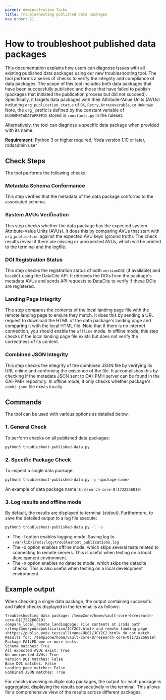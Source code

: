 ```yaml
---
parent: Administration Tasks
title: Troubleshooting published data packages
nav_order: 21
---
```

# How to troubleshoot published data packages

This documentation explains how users can diagnose issues with all existing published data packages using our new troubleshooting tool. The tool performs a series of checks to verify the integrity and compliance of data packages. The scope of this tool includes both data packages that have been successfully published and those that have failed to publish (packages that initiated the publication process but did not succeed). Specifically, it targets data packages with their Attribute-Value Units (AVUs) including `org_publication_status` of `OK`, `Retry`, `Unrecoverable`, or `Unknown`. Note, the `org_` prefix is defined by the constant variable of `UUORGMETADATAPREFIX` stored in `constants.py` in the ruleset.

Alternatively, the tool can diagnose a specific data package when provided with its name.

**Requirement:** Python 3 or higher required, Yoda version 1.10 or later, rodsadmin user

## Check Steps

The tool performs the following checks:

### Metadata Schema Conformance

This step verifies that the metadata of the data package conforms to the associated schema.


### System AVUs Verification

This step checks whether the data package has the expected system Attribute-Value Units (AVUs). It does this by comparing AVUs that start with `org_publication` against the expected AVU keys (ground truth). The check results reveal if there are missing or unexpected AVUs, which will be printed to the terminal and the logfile.

### DOI Registration Status

This step checks the registration status of both `versionDOI` (if available) and `baseDOI` using the DataCite API. It retrieves the DOIs from the package's metadata AVUs and sends API requests to DataCite to verify if these DOIs are registered.

### Landing Page Integrity

This step compares the contents of the local landing page file with the remote landing page to ensure they match. It does this by sending a URL request to download the HTML of the data package's landing page and comparing it with the local HTML file. Note that if there is no internet connection, you should enable the `offline` mode. In offline mode, this step checks if the local landing page file exists but does not verify the correctness of its content.

### Combined JSON Integrity

This step checks the integrity of the combined JSON file by verifying its URL online and confirming the existence of the file. It accomplishes this by checking if the metadata JSON sent to OAI-PMH server can be found in the OAI-PMH repository. In offline mode, it only checks whether package's `-combi.json` file exists locally


## Commands

The tool can be used with various options as detailed below.

### 1. General Check

To perform checks on all published data packages:

```bash
python3 troubleshoot-published-data.py
```

### 2. Specific Package Check

To inspect a single data package:

```bash
python3 troubleshoot-published-data.py -p <package-name>
```

An example of data package name is `research-core-0[1722266819]`

### 3. Log results and offline mode

By default, the results are displayed to terminal (stdout). Furthermore, to save the detailed output to a log file execute:

```bash
python3 troubleshoot-published-data.py -l -o
```

- The -l option enables logging mode. Saving log to `/var/lib/irods/log/troubleshoot_publications.log`
- The -o option enables offline mode, which skips several tests related to connecting to remote servers. This is useful when testing on a local development environment.
- The -n option enables no datacite mode, which skips the datacite checks. This is also useful when testing on a local development environment.

## Example output

When checking a single data package, the output containing successful and failed checks displayed in the terminal is as follows:

```
Troubleshooting data package: /tempZone/home/vault-core-0/research-core-0[1722266819]
compare_local_remote_landingpage: File contents at irods path </tempZone/yoda/publication/JCY2C2.html> and remote landing page <https://public.yoda.test/allinone/UU01/JCY2C2.html> do not match.
Results for: /tempZone/home/vault-core-0/research-core-0[1722266819]
Package FAILED one or more tests:
Schema matches: True
All expected AVUs exist: True
No unexpected AVUs: True
Version DOI matches: False
Base DOI matches: False
Landing page matches: False
Combined JSON matches: True
```

For checks involving multiple data packages, the output for each package is aggregated, displaying the results consecutively in the terminal. This allows for a comprehensive view of the results across different packages.
